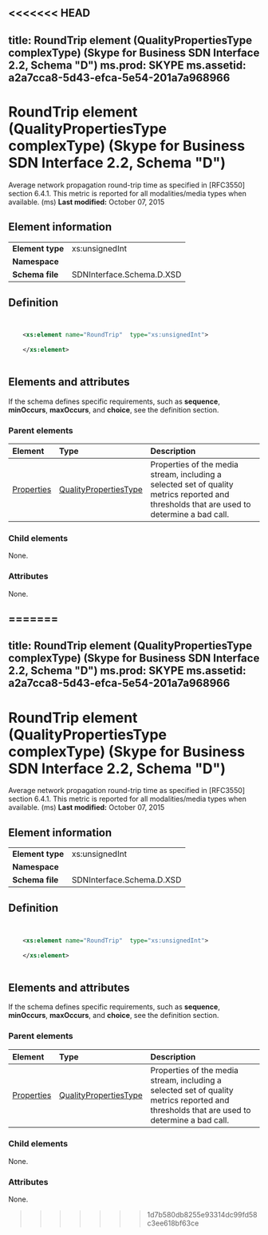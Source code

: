 <<<<<<< HEAD
---
title: RoundTrip element (QualityPropertiesType complexType) (Skype for Business SDN Interface 2.2, Schema "D")
ms.prod: SKYPE
ms.assetid: a2a7cca8-5d43-efca-5e54-201a7a968966
---


# RoundTrip element (QualityPropertiesType complexType) (Skype for Business SDN Interface 2.2, Schema "D")
Average network propagation round-trip time as specified in [RFC3550] section 6.4.1. This metric is reported for all modalities/media types when available. (ms) 
 **Last modified:** October 07, 2015
  
    
    


## Element information


|||
|:-----|:-----|
|**Element type**|xs:unsignedInt |
|**Namespace**||
|**Schema file**|SDNInterface.Schema.D.XSD |
   

## Definition


```XML


    <xs:element name="RoundTrip"  type="xs:unsignedInt">
    
    </xs:element>
  
```


## Elements and attributes

If the schema defines specific requirements, such as **sequence**, **minOccurs**, **maxOccurs**, and **choice**, see the definition section. 
  
    
    

### Parent elements



|**Element**|**Type**|**Description**|
|:-----|:-----|:-----|
| [Properties](properties-element-qualitytype-complextype-1.md)| [QualityPropertiesType](qualitypropertiestype-complextype.md)|Properties of the media stream, including a selected set of quality metrics reported and thresholds that are used to determine a bad call. |
   

### Child elements

None. 
  
    
    

### Attributes

None. 
  
    
    

=======
---
title: RoundTrip element (QualityPropertiesType complexType) (Skype for Business SDN Interface 2.2, Schema "D")
ms.prod: SKYPE
ms.assetid: a2a7cca8-5d43-efca-5e54-201a7a968966
---


# RoundTrip element (QualityPropertiesType complexType) (Skype for Business SDN Interface 2.2, Schema "D")
Average network propagation round-trip time as specified in [RFC3550] section 6.4.1. This metric is reported for all modalities/media types when available. (ms) 
 **Last modified:** October 07, 2015
  
    
    


## Element information


|||
|:-----|:-----|
|**Element type**|xs:unsignedInt |
|**Namespace**||
|**Schema file**|SDNInterface.Schema.D.XSD |
   

## Definition


```XML


    <xs:element name="RoundTrip"  type="xs:unsignedInt">
    
    </xs:element>
  
```


## Elements and attributes

If the schema defines specific requirements, such as **sequence**, **minOccurs**, **maxOccurs**, and **choice**, see the definition section. 
  
    
    

### Parent elements



|**Element**|**Type**|**Description**|
|:-----|:-----|:-----|
| [Properties](properties-element-qualitytype-complextype-1.md)| [QualityPropertiesType](qualitypropertiestype-complextype.md)|Properties of the media stream, including a selected set of quality metrics reported and thresholds that are used to determine a bad call. |
   

### Child elements

None. 
  
    
    

### Attributes

None. 
  
    
    

>>>>>>> 1d7b580db8255e93314dc99fd58c3ee618bf63ce
